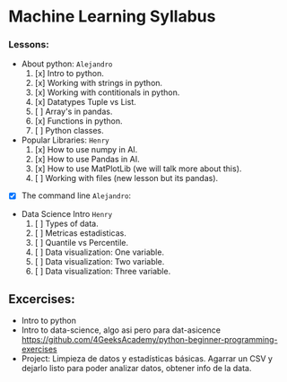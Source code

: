 # Machine Learning Syllabus

### Lessons:

- About python: `Alejandro`   
   1. [x] Intro to python.  
   2. [x] Working with strings in python.
   3. [x] Working with contitionals in python.
   4. [x] Datatypes Tuple vs List.
   5. [ ] Array's in pandas.
   7. [x] Functions in python.  
   8. [ ] Python classes.  
- Popular Libraries: `Henry`
   1. [x] How to use numpy in AI.  
   2. [x] How to use Pandas in AI.  
   3. [x] How to use MatPlotLib (we will talk more about this).  
   4. [ ] Working with files (new lesson but its pandas).  
- [x] The command line `Alejandro`:
- Data Science Intro `Henry`  
   1. [ ] Types of data.  
   2. [ ] Metricas estadisticas.  
   3. [ ] Quantile vs Percentile.  
   4. [ ] Data visualization: One variable.  
   5. [ ] Data visualization: Two variable.  
   6. [ ] Data visualization: Three variable.  

## Excercises:

- Intro to python
- Intro to data-science, algo asi pero para dat-asicence https://github.com/4GeeksAcademy/python-beginner-programming-exercises
- Project: Limpieza de datos y estadísticas básicas. Agarrar un CSV y dejarlo listo para poder analizar datos, obtener info de la data.

